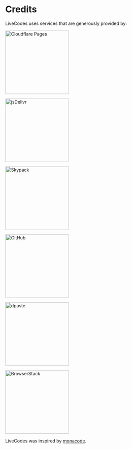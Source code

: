 # Credits

LiveCodes uses services that are generously provided by:

<p>
<a href="https://pages.cloudflare.com/" target="_blank" title="Cloudflare Pages">
  <img alt="Cloudflare Pages" width="200" src="/docs/img/credits/cloudflare-pages.svg">
</img></a>
</p>
<p>
<a href="https://www.jsdelivr.com/" target="_blank" title="jsDelivr">
  <img alt="jsDelivr" width="200" src="/docs/img/credits/jsdelivr.svg">
</img></a>
</p>
<p>
<a href="https://www.skypack.dev/" target="_blank" title="Skypack">
  <img alt="Skypack" width="200" src="/docs/img/credits/skypack.svg">
</img></a>
</p>
<p>
<a href="https://github.com/" target="_blank" title="GitHub">
  <img alt="GitHub" width="200" src="/docs/img/credits/github.png">
</img></a>
</p>
<p>
<a href="https://dpaste.com/" target="_blank" title="dpaste">
  <img alt="dpaste" width="200" src="/docs/img/credits/dpaste.png">
</img></a>
</p>
<p>
<a href="https://www.browserstack.com/" target="_blank" title="BrowserStack">
  <img alt="BrowserStack" width="200" src="/docs/img/credits/browserstack.svg">
</img></a>
</p>

LiveCodes was inspired by [monacode](https://github.com/lukejacksonn/monacode/).
